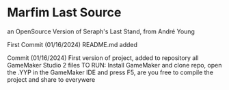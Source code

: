 # Marfim Last Source
 an OpenSource Version of Seraph's Last Stand, from André Young
 
First Commit (01/16/2024) README.md added

Commit (01/16/2024) First version of project, added to repository all GameMaker Studio 2 files
TO RUN: Install GameMaker and clone repo, open the .YYP in the GameMaker IDE and press F5, are 
you free to compile the project and share to everywere